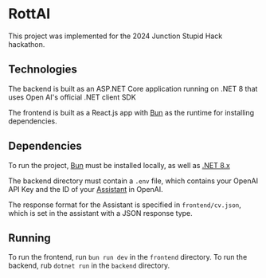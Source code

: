 # RottAI

This project was implemented for the 2024 Junction Stupid Hack hackathon.

## Technologies

The backend is built as an ASP.NET Core application running on .NET 8 that uses Open AI's official .NET client SDK

The frontend is built as a React.js app with [Bun](https://bun.sh/) as the runtime for installing dependencies.

## Dependencies

To run the project, [Bun](https://bun.sh/) must be installed locally, as well as [.NET 8.x](https://dotnet.microsoft.com/en-us/download/dotnet/8.0)

The backend directory must contain a `.env` file, which contains your OpenAI API Key and the ID of your [Assistant](https://platform.openai.com/docs/assistants/overview) in OpenAI.

The response format for the Assistant is specified in `frontend/cv.json`, which is set in the assistant with a JSON response type.

## Running

To run the frontend, run `bun run dev` in the `frontend` directory.
To run the backend, rub `dotnet run` in the `backend` directory.